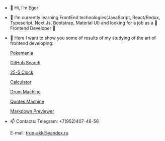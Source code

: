 - 👋 Hi, I’m Egor
- 🌱 I’m currently learning FrontEnd technologies(JavaScript, React/Redux, Typescript, Next.Js, Bootstrap, Material UI) and looking for a job as a 💞️ Frontend Developer 💞️
- 👀 Here I want to show you some of results of my studying of the art of frontend developing:

  [Pokemania](https://must4ch3z.github.io/Pokemania/)

  [GitHub Search](https://must4ch3z.github.io/Github-Search/)
    
  [25-5 Clock](https://must4ch3z.github.io/25-5-Clock/)
  
  [Calculator](https://must4ch3z.github.io/Calculator/)
  
  [Drum Machine](https://must4ch3z.github.io/Drum-Machine/)
  
  [Quotes Machine](https://must4ch3z.github.io/Quotes-Machine/)
  
  [Markdown Previewer](https://must4ch3z.github.io/Markdown-Previewer/)
- 📫 Contacts: 
  Telegram: +7(952)407-46-56
  
  E-mail: true-akk@yandex.ru
